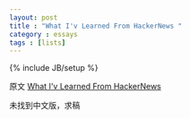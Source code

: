 ```yaml
---
layout: post
title : "What I'v Learned From HackerNews "
category : essays
tags : [lists]
---
```

{% include JB/setup %}

原文 [What I\'v Learned From HackerNews](http://www.paulgraham.com/hackernews.html)  

未找到中文版，求稿   

